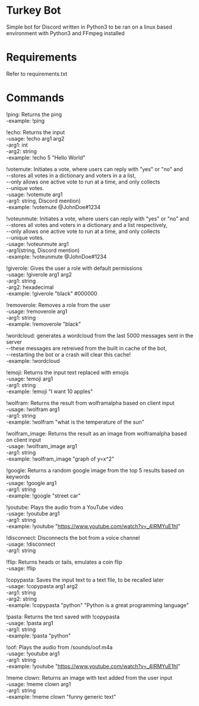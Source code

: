 # Turkey Bot
Simple bot for Discord written in Python3 to be ran on a linux based environment with Python3 and FFmpeg installed
# Requirements
Refer to requirements.txt
# Commands
!ping: Returns the ping  
-example: !ping  

!echo: Returns the input  
-usage: !echo arg1 arg2  
-arg1: int  
-arg2: string  
-example: !echo 5 "Hello World"  

!votemute: Initiates a vote, where users can reply with "yes" or "no" and  
           --stores all votes in a dictionary and voters in a a list,  
           --only allows one active vote to run at a time, and only collects  
           --unique votes.  
-usage: !votemute arg1  
-arg1: string, Discord mention)  
-example: !votemute @JohnDoe#1234  

!voteunmute: Initiates a vote, where users can reply with "yes" or "no" and  
           --stores all votes and voters in a dictionary and a list respectively,  
           --only allows one active vote to run at a time, and only collects  
           --unique votes.  
-usage: !voteunmute arg1  
-arg1(string, Discord mention)  
-example: !voteunmute @JohnDoe#1234  

!giverole: Gives the user a role with default permissions  
-usage: !giverole arg1 arg2  
-arg1: string  
-arg2: hexadecimal  
-example: !giverole "black" #000000  
  
!removerole: Removes a role from the user  
-usage: !removerole arg1  
-arg1: string  
-example: !removerole "black"  

!wordcloud: generates a wordcloud from the last 5000 messages sent in the server  
            --these messages are retreived from the built in cache of the bot,  
            --restarting the bot or a crash will clear this cache!  
-example: !wordcloud  

!emoji: Returns the input text replaced with emojis  
-usage: !emoji arg1  
-arg1: string  
-example: !emoji "I want 10 apples"  

!wolfram: Returns the result from wolframalpha based on client input  
-usage: !wolfram arg1   
-arg1: string  
-example: !wolfram "what is the temperature of the sun"  

!wolfram_image: Returns the result as an image from wolframalpha based on client input  
-usage: !wolfram_image arg1   
-arg1: string  
-example: !wolfram_image "graph of y=x^2"  
  
!google: Returns a random google image from the top 5 results based on keywords  
-usage: !google arg1  
-arg1: string  
-example: !google "street car"  

!youtube: Plays the audio from a YouTube video  
-usage: !youtube arg1  
-arg1: string  
-example: !youtube "https://www.youtube.com/watch?v=_4IRMYuE1hI"  

!disconnect: Disconnects the bot from a voice channel  
-usage: !disconnect  
-arg1: string  

!flip: Returns heads or tails, emulates a coin flip  
-usage: !flip  

!copypasta: Saves the input text to a text file, to be recalled later  
-usage: !copypasta arg1 arg2  
-arg1: string  
-arg2: string  
-example: !copypasta "python" "Python is a great programming language"  

!pasta: Returns the text saved with !copypasta  
-usage: !pasta arg1  
-arg1: string  
-example: !pasta "python"  

!oof: Plays the audio from /sounds/oof.m4a   
-usage: !youtube arg1  
-arg1: string  
-example: !youtube "https://www.youtube.com/watch?v=_4IRMYuE1hI"  

!meme clown: Returns an image with text added from the user input  
-usage: !meme clown arg1  
-arg1: string  
-example: !meme clown "funny generic text"  